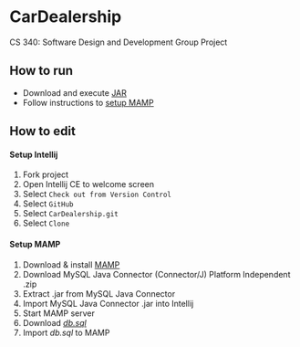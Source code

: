 # CarDealership
CS 340: Software Design and Development Group Project

## How to run
- Download and execute [JAR](https://github.com/rfenters95/CarDealership/raw/master/CarDealership.jar)
- Follow instructions to [setup MAMP](#setup-mamp)

## How to edit

#### Setup Intellij
1. Fork project
2. Open Intellij CE to welcome screen 
3. Select `Check out from Version Control`
4. Select `GitHub`
5. Select `CarDealership.git`
6. Select `Clone`

#### Setup MAMP
1. Download & install [MAMP](https://www.mamp.info/en/)
2. Download MySQL Java Connector (Connector/J) Platform Independent .zip
3. Extract .jar from MySQL Java Connector
4. Import MySQL Java Connector .jar into Intellij
5. Start MAMP server
6. Download [_db.sql_](https://gist.github.com/rfenters95/13ec44cb0e69cc90d544e03cd3b68402)
7. Import _db.sql_ to MAMP
